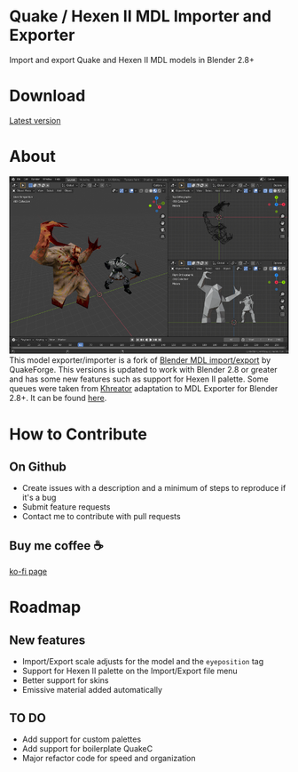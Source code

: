 # Quake / Hexen II MDL Importer and Exporter
Import and export Quake and Hexen II MDL models in Blender 2.8+

# Download
[Latest version](https://mega.nz/file/zEcCmaxY#EmaYBQlk9v9L-Dkc3rt8UVm79DD3mdPyoUlHg49iha4)

# About
![Importer in action](screenshot.png)
This model exporter/importer is a fork of [Blender MDL import/export](https://en.blender.org/index.php/Extensions:2.6/Py/Scripts/Import-Export/Quake_mdl) by QuakeForge.
This versions is updated to work with Blender 2.8 or greater and has some new features such as support for Hexen II palette.
Some queues were taken from [Khreator](https://twitter.com/khreathor) adaptation to MDL Exporter for Blender 2.8+. It can be found [here](https://bitbucket.org/khreathor/mdl-for-blender/wiki/Home).

# How to Contribute
## On Github
- Create issues with a description and a minimum of steps to reproduce if it's a bug
- Submit feature requests
- Contact me to contribute with pull requests
## Buy me coffee ☕️
[ko-fi page](https://ko-fi.com/victorfeitosa)

# Roadmap
## New features
- Import/Export scale adjusts for the model and the `eyeposition` tag
- Support for Hexen II palette on the Import/Export file menu
- Better support for skins
- Emissive material added automatically

## TO DO
- Add support for custom palettes
- Add support for boilerplate QuakeC
- Major refactor code for speed and organization

